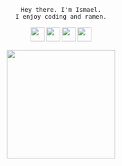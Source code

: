 <p align="center">
  <br>
  <br>
  <br>
  <samp>Hey there. I'm Ismael.<br> I enjoy coding and ramen.</samp>
  <br>
  <br>
  <img height="32" width="32" src="https://unpkg.com/simple-icons@v3/icons/javascript.svg" />
  <img height="32" width="32" src="https://unpkg.com/simple-icons@v3/icons/react.svg" />
  <img height="32" width="32" src="https://unpkg.com/simple-icons@v3/icons/node-dot-js.svg" />
  <img height="32" width="32" src="https://unpkg.com/simple-icons@v3/icons/css3.svg" />
  <br>
  <br>
  <img src="https://media.giphy.com/media/q2ePk5TyEq8da/giphy.gif" width="250" />
  <br>
  <br>
  <br>
</p>
